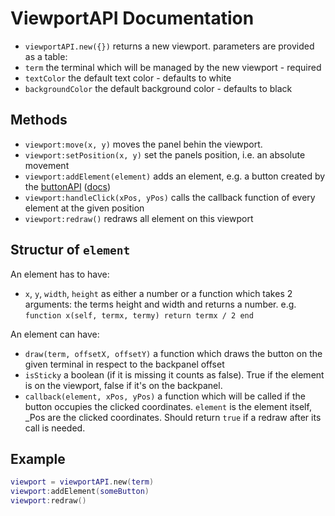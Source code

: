 # ViewportAPI Documentation

* `viewportAPI.new({})` returns a new viewport. parameters are provided as a table:
* `term` the terminal which will be managed by the new viewport - required
* `textColor` the default text color - defaults to white
* `backgroundColor` the default background color - defaults to black

## Methods

* `viewport:move(x, y)` moves the panel behin the viewport.
* `viewport:setPosition(x, y)` set the panels position, i.e. an absolute movement
* `viewport:addElement(element)` adds an element, e.g. a button created by the [buttonAPI](../buttonAPI) ([docs](./ButtonAPI.md))
* `viewport:handleClick(xPos, yPos)` calls the callback function of every element at the given position
* `viewport:redraw()` redraws all element on this viewport

## Structur of `element`

An element has to have:
* `x`, `y`, `width`, `height` as either a number or a function which takes 2 arguments: the terms height and width and returns a number. e.g. `function x(self, termx, termy) return termx / 2 end`

An element can have:
* `draw(term, offsetX, offsetY)` a function which draws the button on the given terminal in respect to the backpanel offset
* `isSticky` a boolean (if it is missing it counts as false). True if the element is on the viewport, false if it's on the backpanel.
* `callback(element, xPos, yPos)` a function which will be called if the button occupies the clicked coordinates. `element` is the element itself, _Pos are the clicked coordinates. Should return `true` if a redraw after its call is needed.

## Example

```lua
viewport = viewportAPI.new(term)
viewport:addElement(someButton)
viewport:redraw()
```
